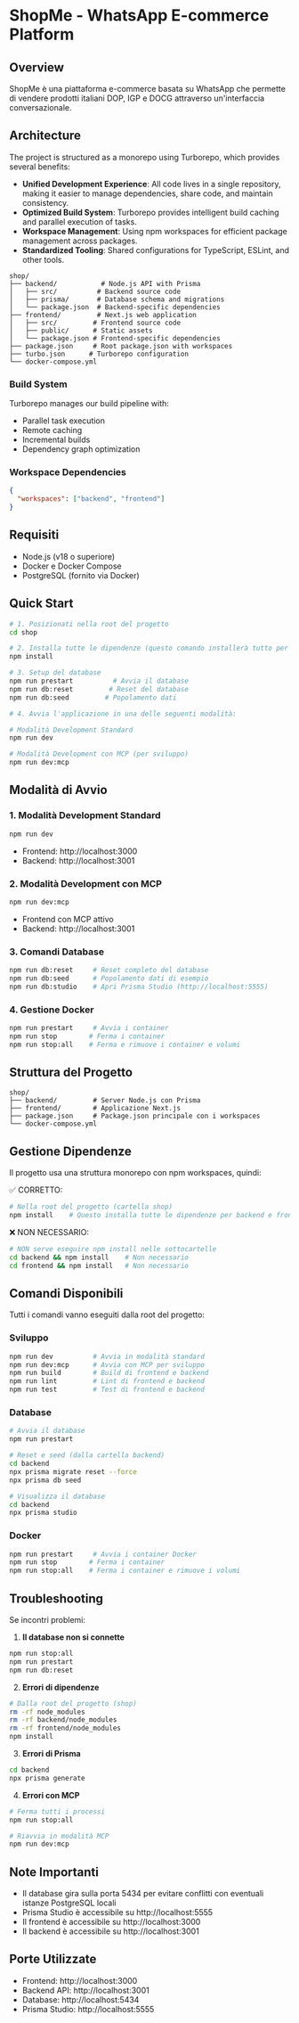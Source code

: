 # ShopMe - WhatsApp E-commerce Platform

## Overview

ShopMe è una piattaforma e-commerce basata su WhatsApp che permette di vendere prodotti italiani DOP, IGP e DOCG attraverso un'interfaccia conversazionale.

## Architecture

The project is structured as a monorepo using Turborepo, which provides several benefits:

- **Unified Development Experience**: All code lives in a single repository, making it easier to manage dependencies, share code, and maintain consistency.
- **Optimized Build System**: Turborepo provides intelligent build caching and parallel execution of tasks.
- **Workspace Management**: Using npm workspaces for efficient package management across packages.
- **Standardized Tooling**: Shared configurations for TypeScript, ESLint, and other tools.

```
shop/
├── backend/           # Node.js API with Prisma
│   ├── src/          # Backend source code
│   ├── prisma/       # Database schema and migrations
│   └── package.json  # Backend-specific dependencies
├── frontend/         # Next.js web application
│   ├── src/         # Frontend source code
│   ├── public/      # Static assets
│   └── package.json # Frontend-specific dependencies
├── package.json     # Root package.json with workspaces
├── turbo.json      # Turborepo configuration
└── docker-compose.yml
```

### Build System

Turborepo manages our build pipeline with:

- Parallel task execution
- Remote caching
- Incremental builds
- Dependency graph optimization

### Workspace Dependencies

```json
{
  "workspaces": ["backend", "frontend"]
}
```

## Requisiti

- Node.js (v18 o superiore)
- Docker e Docker Compose
- PostgreSQL (fornito via Docker)

## Quick Start

```bash
# 1. Posizionati nella root del progetto
cd shop

# 2. Installa tutte le dipendenze (questo comando installerà tutto per backend e frontend)
npm install

# 3. Setup del database
npm run prestart          # Avvia il database
npm run db:reset         # Reset del database
npm run db:seed         # Popolamento dati

# 4. Avvia l'applicazione in una delle seguenti modalità:

# Modalità Development Standard
npm run dev

# Modalità Development con MCP (per sviluppo)
npm run dev:mcp
```

## Modalità di Avvio

### 1. Modalità Development Standard

```bash
npm run dev
```

- Frontend: http://localhost:3000
- Backend: http://localhost:3001

### 2. Modalità Development con MCP

```bash
npm run dev:mcp
```

- Frontend con MCP attivo
- Backend: http://localhost:3001

### 3. Comandi Database

```bash
npm run db:reset     # Reset completo del database
npm run db:seed      # Popolamento dati di esempio
npm run db:studio    # Apri Prisma Studio (http://localhost:5555)
```

### 4. Gestione Docker

```bash
npm run prestart     # Avvia i container
npm run stop        # Ferma i container
npm run stop:all    # Ferma e rimuove i container e volumi
```

## Struttura del Progetto

```
shop/
├── backend/         # Server Node.js con Prisma
├── frontend/        # Applicazione Next.js
├── package.json     # Package.json principale con i workspaces
└── docker-compose.yml
```

## Gestione Dipendenze

Il progetto usa una struttura monorepo con npm workspaces, quindi:

✅ CORRETTO:

```bash
# Nella root del progetto (cartella shop)
npm install    # Questo installa tutte le dipendenze per backend e frontend
```

❌ NON NECESSARIO:

```bash
# NON serve eseguire npm install nelle sottocartelle
cd backend && npm install    # Non necessario
cd frontend && npm install   # Non necessario
```

## Comandi Disponibili

Tutti i comandi vanno eseguiti dalla root del progetto:

### Sviluppo

```bash
npm run dev          # Avvia in modalità standard
npm run dev:mcp      # Avvia con MCP per sviluppo
npm run build        # Build di frontend e backend
npm run lint         # Lint di frontend e backend
npm run test         # Test di frontend e backend
```

### Database

```bash
# Avvia il database
npm run prestart

# Reset e seed (dalla cartella backend)
cd backend
npx prisma migrate reset --force
npx prisma db seed

# Visualizza il database
cd backend
npx prisma studio
```

### Docker

```bash
npm run prestart     # Avvia i container Docker
npm run stop        # Ferma i container
npm run stop:all    # Ferma i container e rimuove i volumi
```

## Troubleshooting

Se incontri problemi:

1. **Il database non si connette**

```bash
npm run stop:all
npm run prestart
npm run db:reset
```

2. **Errori di dipendenze**

```bash
# Dalla root del progetto (shop)
rm -rf node_modules
rm -rf backend/node_modules
rm -rf frontend/node_modules
npm install
```

3. **Errori di Prisma**

```bash
cd backend
npx prisma generate
```

4. **Errori con MCP**

```bash
# Ferma tutti i processi
npm run stop:all

# Riavvia in modalità MCP
npm run dev:mcp
```

## Note Importanti

- Il database gira sulla porta 5434 per evitare conflitti con eventuali istanze PostgreSQL locali
- Prisma Studio è accessibile su http://localhost:5555
- Il frontend è accessibile su http://localhost:3000
- Il backend è accessibile su http://localhost:3001

## Porte Utilizzate

- Frontend: http://localhost:3000
- Backend API: http://localhost:3001
- Database: http://localhost:5434
- Prisma Studio: http://localhost:5555
